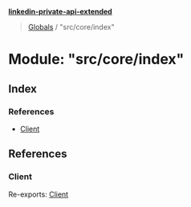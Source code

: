 **[linkedin-private-api-extended](../README.md)**

> [Globals](../globals.md) / "src/core/index"

# Module: "src/core/index"

## Index

### References

* [Client](_src_core_index_.md#client)

## References

### Client

Re-exports: [Client](../classes/_src_core_client_.client.md)
